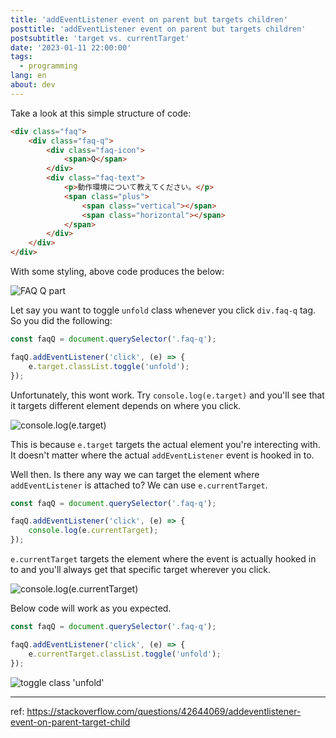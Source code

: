 ```yaml
---
title: 'addEventListener event on parent but targets children'
posttitle: 'addEventListener event on parent but targets children'
postsubtitle: 'target vs. currentTarget'
date: '2023-01-11 22:00:00'
tags:
  - programming
lang: en
about: dev
---
```


Take a look at this simple structure of code:

```html
<div class="faq">
	<div class="faq-q">
		<div class="faq-icon">
			<span>Q</span>
		</div>
		<div class="faq-text">
			<p>動作環境について教えてください。</p>
			<span class="plus">
				<span class="vertical"></span>
				<span class="horizontal"></span>
			</span>
		</div>
	</div>
</div>
```

With some styling, above code produces the below:

![FAQ Q part](/images/posts/dev/addeventlistener-event-on-parent-but-targets-children/faq-q.jpg)

Let say you want to toggle `unfold` class whenever you click `div.faq-q` tag. So you did the following:

```js
const faqQ = document.querySelector('.faq-q');

faqQ.addEventListener('click', (e) => {
	e.target.classList.toggle('unfold');
});
```

Unfortunately, this wont work. Try `console.log(e.target)` and you'll see that it targets different element depends on where you click.

![console.log(e.target)](/images/posts/dev/addeventlistener-event-on-parent-but-targets-children/e-target.jpg)

This is because `e.target` targets the actual element you're interecting with. It doesn't matter where the actual `addEventListener` event is hooked in to.

Well then. Is there any way we can target the element where `addEventListener` is attached to? We can use `e.currentTarget`.

```js
const faqQ = document.querySelector('.faq-q');

faqQ.addEventListener('click', (e) => {
	console.log(e.currentTarget);
});
```

`e.currentTarget` targets the element where the event is actually hooked in to and you'll always get that specific target wherever you click.

![console.log(e.currentTarget)](/images/posts/dev/addeventlistener-event-on-parent-but-targets-children/e-current-target.jpg)

Below code will work as you expected.

```js
const faqQ = document.querySelector('.faq-q');

faqQ.addEventListener('click', (e) => {
	e.currentTarget.classList.toggle('unfold');
});
```

![toggle class 'unfold'](/images/posts/dev/addeventlistener-event-on-parent-but-targets-children/unfold.gif)

---

ref: https://stackoverflow.com/questions/42644069/addeventlistener-event-on-parent-target-child
